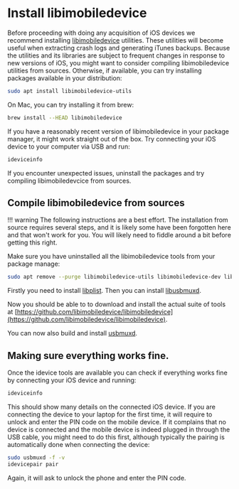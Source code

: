 # Install libimobiledevice

Before proceeding with doing any acquisition of iOS devices we recommend installing [libimobiledevice](https://libimobiledevice.org/) utilities. These utilities will become useful when extracting crash logs and generating iTunes backups. Because the utilities and its libraries are subject to frequent changes in response to new versions of iOS, you might want to consider compiling libimobiledevice utilities from sources. Otherwise, if available, you can try installing packages available in your distribution:

```bash
sudo apt install libimobiledevice-utils
```

On Mac, you can try installing it from brew:

```bash
brew install --HEAD libimobiledevice
```

If you have a reasonably recent version of libimobiledevice in your package manager, it might work straight out of the box. Try connecting your iOS device to your computer via USB and run:

```bash
ideviceinfo
```

If you encounter unexpected issues, uninstall the packages and try compiling libimobiledevcice from sources.

## Compile libimobiledevice from sources

!!! warning
    The following instructions are a best effort. The installation from source requires several steps, and it is likely some have been forgotten here and that won't work for you. You will likely need to fiddle around a bit before getting this right.

Make sure you have uninstalled all the libimobiledevice tools from your package manage:

```bash
sudo apt remove --purge libimobiledevice-utils libimobiledevice-dev libimobiledevice6 libplist-dev libplist3 libusbmuxd-dev libusbmuxd-tools libusbmuxd4 libusbmuxd6 usbmuxd
```

Firstly you need to install [libplist](https://github.com/libimobiledevice/libplist). Then you can install [libusbmuxd](https://github.com/libimobiledevice/libusbmuxd).

Now you should be able to to download and install the actual suite of tools at [https://github.com/libimobiledevice/libimobiledevice](https://github.com/libimobiledevice/libimobiledevice).

You can now also build and install [usbmuxd](https://github.com/libimobiledevice/usbmuxd).

## Making sure everything works fine.

Once the idevice tools are available you can check if everything works fine by connecting your iOS device and running:

```bash
ideviceinfo
```

This should show many details on the connected iOS device. If you are connecting the device to your laptop for the first time, it will require to unlock and enter the PIN code on the mobile device. If it complains that no device is connected and the mobile device is indeed plugged in through the USB cable, you might need to do this first, although typically the pairing is automatically done when connecting the device:

```bash
sudo usbmuxd -f -v
idevicepair pair
```

Again, it will ask to unlock the phone and enter the PIN code. 
